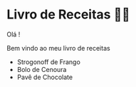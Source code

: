 # Livro de Receitas :woman_cook:

Olá !

Bem vindo ao meu livro de receitas

- Strogonoff de Frango
- Bolo de Cenoura
- Pavê de Chocolate
